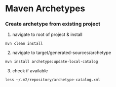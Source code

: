 # Maven Archetypes

### Create archetype from existing project
1. navigate to root of project & install
```
mvn clean install
```
2. navigate to target/generated-sources/archetype
```
mvn install archetype:update-local-catalog
```
3. check if available
```
less ~/.m2/repository/archetype-catalog.xml
```